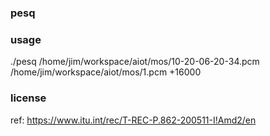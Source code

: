 ### pesq
### usage
./pesq /home/jim/workspace/aiot/mos/10-20-06-20-34.pcm  /home/jim/workspace/aiot/mos/1.pcm  +16000

### license
ref: https://www.itu.int/rec/T-REC-P.862-200511-I!Amd2/en
